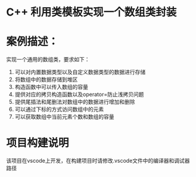 # C++ 利用类模板实现一个数组类封装


# 案例描述：
实现一个通用的数组类，要求如下：
1. 可以对内置数据类型以及自定义数据类型的数据进行存储
2. 将数组中的数据存储到堆区
3. 构造函数中可以传入数组的容量
4. 提供对应的拷贝构造函数以及operator=防止浅拷贝问题
5. 提供尾插法和尾删法对数组中的数据进行增加和删除
6. 可以通过下标的方式访问数组中的元素
7. 可以获取数组中当前元素个数和数组的容量

# 项目构建说明
该项目在vscode上开发，在构建项目时请修改.vscode文件中的编译器和调试器路径
